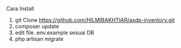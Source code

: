 Cara Install

1. git Clone https://github.com/HILMIBAKHTIAR/asdp-inventory.git
2. composer update
3. edit file .env.example sesuai DB 
4. php artisan migrate